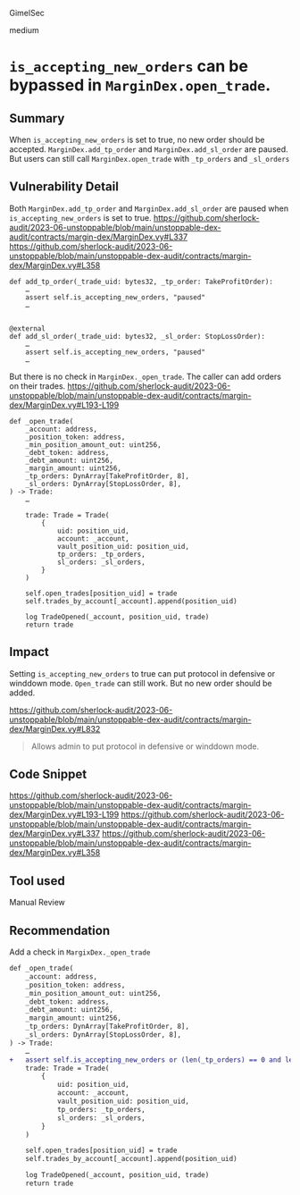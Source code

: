 GimelSec

medium

# `is_accepting_new_orders` can be bypassed in `MarginDex.open_trade`.

## Summary

When `is_accepting_new_orders` is set to true, no new order should be accepted.  `MarginDex.add_tp_order` and `MarginDex.add_sl_order` are paused. But users can still call `MarginDex.open_trade` with `_tp_orders` and `_sl_orders`

## Vulnerability Detail

Both `MarginDex.add_tp_order` and `MarginDex.add_sl_order` are paused when  `is_accepting_new_orders` is set to true.
https://github.com/sherlock-audit/2023-06-unstoppable/blob/main/unstoppable-dex-audit/contracts/margin-dex/MarginDex.vy#L337
https://github.com/sherlock-audit/2023-06-unstoppable/blob/main/unstoppable-dex-audit/contracts/margin-dex/MarginDex.vy#L358
```vyper
def add_tp_order(_trade_uid: bytes32, _tp_order: TakeProfitOrder):
    …
    assert self.is_accepting_new_orders, "paused"
    …


@external
def add_sl_order(_trade_uid: bytes32, _sl_order: StopLossOrder):
    …
    assert self.is_accepting_new_orders, "paused"
    …
```

But there is no check in `MarginDex._open_trade`. The caller can add orders on their trades.
https://github.com/sherlock-audit/2023-06-unstoppable/blob/main/unstoppable-dex-audit/contracts/margin-dex/MarginDex.vy#L193-L199
```vyper
def _open_trade(
    _account: address,
    _position_token: address,
    _min_position_amount_out: uint256,
    _debt_token: address,
    _debt_amount: uint256,
    _margin_amount: uint256,
    _tp_orders: DynArray[TakeProfitOrder, 8],
    _sl_orders: DynArray[StopLossOrder, 8],
) -> Trade:
    …

    trade: Trade = Trade(
        {
            uid: position_uid,
            account: _account,
            vault_position_uid: position_uid,
            tp_orders: _tp_orders,
            sl_orders: _sl_orders,
        }
    )

    self.open_trades[position_uid] = trade
    self.trades_by_account[_account].append(position_uid)

    log TradeOpened(_account, position_uid, trade)
    return trade
```

## Impact

Setting `is_accepting_new_orders` to true can put protocol in defensive or winddown mode. `Open_trade` can still work. But no new order should be added.

https://github.com/sherlock-audit/2023-06-unstoppable/blob/main/unstoppable-dex-audit/contracts/margin-dex/MarginDex.vy#L832
> Allows admin to put protocol in defensive or winddown mode.

## Code Snippet

https://github.com/sherlock-audit/2023-06-unstoppable/blob/main/unstoppable-dex-audit/contracts/margin-dex/MarginDex.vy#L193-L199
https://github.com/sherlock-audit/2023-06-unstoppable/blob/main/unstoppable-dex-audit/contracts/margin-dex/MarginDex.vy#L337
https://github.com/sherlock-audit/2023-06-unstoppable/blob/main/unstoppable-dex-audit/contracts/margin-dex/MarginDex.vy#L358


## Tool used

Manual Review

## Recommendation

Add a check in `MargixDex._open_trade`
```diff
def _open_trade(
    _account: address,
    _position_token: address,
    _min_position_amount_out: uint256,
    _debt_token: address,
    _debt_amount: uint256,
    _margin_amount: uint256,
    _tp_orders: DynArray[TakeProfitOrder, 8],
    _sl_orders: DynArray[StopLossOrder, 8],
) -> Trade:
    …
+   assert self.is_accepting_new_orders or (len(_tp_orders) == 0 and len(_sl_orders) == 0)
    trade: Trade = Trade(
        {
            uid: position_uid,
            account: _account,
            vault_position_uid: position_uid,
            tp_orders: _tp_orders,
            sl_orders: _sl_orders,
        }
    )

    self.open_trades[position_uid] = trade
    self.trades_by_account[_account].append(position_uid)

    log TradeOpened(_account, position_uid, trade)
    return trade
```
